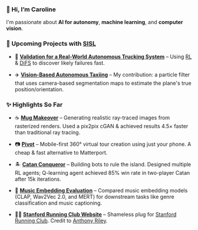 ### 👋 Hi, I’m Caroline
I'm passionate about **AI for autonomy**, **machine learning**, and **computer vision**.

### 🤖 Upcoming Projects with [SISL](https://github.com/sisl)  

- 🚚 **[Validation for a Real-World Autonomous Trucking System](https://github.com/sisl/SimpleADPStack)** – Using [RL](https://arxiv.org/abs/1902.01909) & [DiFS](https://arxiv.org/abs/2506.08459) to discover likely failures fast.  

- ✈️ **[Vision-Based Autonomous Taxiing](https://github.com/sisl/VisualTaxiULI)** – My contribution: a particle filter that uses camera-based segmentation maps to estimate the plane's true position/orientation. 

### ✨ Highlights So Far

- ☕ **[Mug Makeover](https://github.com/thomas-yim/cs231n-final)** – Generating realistic ray-traced images from rasterized renders. Used a pix2pix cGAN & achieved results 4.5× faster than traditional ray tracing.

- 📷 **[Pivot](https://github.com/cs210/Pivot)** – Mobile-first 360° virtual tour creation using just your phone. A cheap & fast alternative to Matterport.

- 🏝️ **[Catan Conqueror](https://github.com/Proud19/catan238)** – Building bots to rule the island. Designed multiple RL agents; Q-learning agent achieved 85% win rate in two-player Catan after 15k iterations.
  
- 🎵 **[Music Embedding Evaluation](https://github.com/ccahilly/music-embedding)** – Compared music embedding models (CLAP, Wav2Vec 2.0, and MERT) for downstream tasks like genre classification and music captioning.
  
- 🏃‍♀️ **[Stanford Running Club Website](https://github.com/pythonicode/src)** – Shameless plug for [Stanford Running Club](https://stanfordrunningclub.com/). Credit to [Anthony Riley](https://github.com/pythonicode).  
